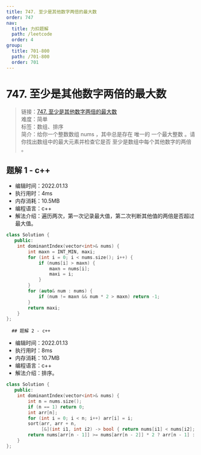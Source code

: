 ```yaml
---
title: 747. 至少是其他数字两倍的最大数
order: 747
nav:
  title: 力扣题解
  path: /leetcode
  order: 4
group:
  title: 701-800
  path: /701-800
  order: 701
---
```


# 747. 至少是其他数字两倍的最大数

> 链接：[747. 至少是其他数字两倍的最大数](https://leetcode-cn.com/problems/largest-number-at-least-twice-of-others/)  
> 难度：简单  
> 标签：数组、排序  
> 简介：给你一个整数数组 nums ，其中总是存在 唯一的 一个最大整数 。请你找出数组中的最大元素并检查它是否 至少是数组中每个其他数字的两倍 。

## 题解 1 - c++

- 编辑时间：2022.01.13
- 执行用时：4ms
- 内存消耗：10.5MB
- 编程语言：c++
- 解法介绍：遍历两次，第一次记录最大值，第二次判断其他值的两倍是否超过最大值。

```c++
class Solution {
   public:
    int dominantIndex(vector<int>& nums) {
        int maxn = INT_MIN, maxi;
        for (int i = 0; i < nums.size(); i++) {
            if (nums[i] > maxn) {
                maxn = nums[i];
                maxi = i;
            }
        }
        for (auto& num : nums) {
            if (num != maxn && num * 2 > maxn) return -1;
        }
        return maxi;
    }
};
```

      ## 题解 2 - c++

- 编辑时间：2022.01.13
- 执行用时：8ms
- 内存消耗：10.7MB
- 编程语言：c++
- 解法介绍：排序。

```c++
class Solution {
   public:
    int dominantIndex(vector<int>& nums) {
        int n = nums.size();
        if (n == 1) return 0;
        int arr[n];
        for (int i = 0; i < n; i++) arr[i] = i;
        sort(arr, arr + n,
             [&](int i1, int i2) -> bool { return nums[i1] < nums[i2]; });
        return nums[arr[n - 1]] >= nums[arr[n - 2]] * 2 ? arr[n - 1] : -1;
    }
};
```
